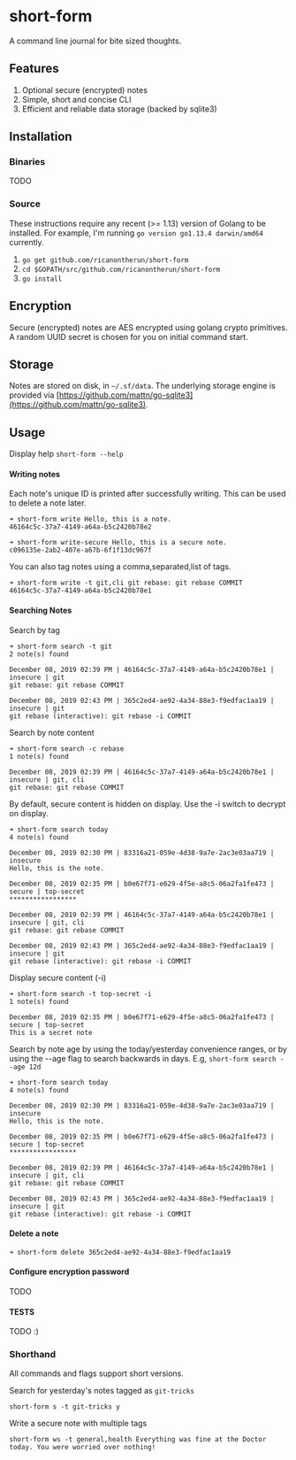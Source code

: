 # short-form

A command line journal for bite sized thoughts.

## Features

1. Optional secure (encrypted) notes
2. Simple, short and concise CLI
3. Efficient and reliable data storage (backed by sqlite3)

## Installation

### Binaries
TODO

### Source
These instructions require any recent (>= 1.13) version of Golang to be installed. For example, I'm running `go version go1.13.4 darwin/amd64` currently.

1. `go get github.com/ricanontherun/short-form`
2. `cd $GOPATH/src/github.com/ricanontherun/short-form`
3. `go install`

## Encryption
Secure (encrypted) notes are AES encrypted using golang crypto primitives. A random UUID secret is chosen for you on initial command start.

## Storage
Notes are stored on disk, in `~/.sf/data`. The underlying storage engine is provided via [https://github.com/mattn/go-sqlite3](https://github.com/mattn/go-sqlite3).

## Usage

Display help
`short-form --help`
#### Writing notes
Each note's unique ID is printed after successfully writing. This can be used to delete a note later.
```
➜ short-form write Hello, this is a note.
46164c5c-37a7-4149-a64a-b5c2420b78e2

➜ short-form write-secure Hello, this is a secure note.
c096135e-2ab2-407e-a67b-6f1f13dc967f
```

You can also tag notes using a comma,separated,list of tags.
```
➜ short-form write -t git,cli git rebase: git rebase COMMIT
46164c5c-37a7-4149-a64a-b5c2420b78e1
```

#### Searching Notes

Search by tag
```
➜ short-form search -t git
2 note(s) found

December 08, 2019 02:39 PM | 46164c5c-37a7-4149-a64a-b5c2420b78e1 | insecure | git
git rebase: git rebase COMMIT

December 08, 2019 02:43 PM | 365c2ed4-ae92-4a34-88e3-f9edfac1aa19 | insecure | git
git rebase (interactive): git rebase -i COMMIT
```

Search by note content
```
➜ short-form search -c rebase
1 note(s) found

December 08, 2019 02:39 PM | 46164c5c-37a7-4149-a64a-b5c2420b78e1 | insecure | git, cli
git rebase: git rebase COMMIT
```

By default, secure content is hidden on display. Use the -i switch to decrypt on display.
```
➜ short-form search today
4 note(s) found

December 08, 2019 02:30 PM | 83316a21-059e-4d38-9a7e-2ac3e03aa719 | insecure
Hello, this is the note.

December 08, 2019 02:35 PM | b0e67f71-e629-4f5e-a8c5-06a2fa1fe473 | secure | top-secret
*****************

December 08, 2019 02:39 PM | 46164c5c-37a7-4149-a64a-b5c2420b78e1 | insecure | git, cli
git rebase: git rebase COMMIT

December 08, 2019 02:43 PM | 365c2ed4-ae92-4a34-88e3-f9edfac1aa19 | insecure | git
git rebase (interactive): git rebase -i COMMIT
```

Display secure content (-i)
```
➜ short-form search -t top-secret -i
1 note(s) found

December 08, 2019 02:35 PM | b0e67f71-e629-4f5e-a8c5-06a2fa1fe473 | secure | top-secret
This is a secret note
```

Search by note age by using the today/yesterday convenience ranges, or by using the --age flag to search backwards in days. E.g, `short-form search --age 12d`
```
➜ short-form search today
4 note(s) found

December 08, 2019 02:30 PM | 83316a21-059e-4d38-9a7e-2ac3e03aa719 | insecure
Hello, this is the note.

December 08, 2019 02:35 PM | b0e67f71-e629-4f5e-a8c5-06a2fa1fe473 | secure | top-secret
*****************

December 08, 2019 02:39 PM | 46164c5c-37a7-4149-a64a-b5c2420b78e1 | insecure | git, cli
git rebase: git rebase COMMIT

December 08, 2019 02:43 PM | 365c2ed4-ae92-4a34-88e3-f9edfac1aa19 | insecure | git
git rebase (interactive): git rebase -i COMMIT
```

#### Delete a note
```
➜ short-form delete 365c2ed4-ae92-4a34-88e3-f9edfac1aa19
```

#### Configure encryption password
TODO

#### TESTS
TODO :)

### Shorthand
All commands and flags support short versions.

Search for yesterday's notes tagged as `git-tricks`
```
short-form s -t git-tricks y
```

Write a secure note with multiple tags
```
short-form ws -t general,health Everything was fine at the Doctor today. You were worried over nothing!
```

